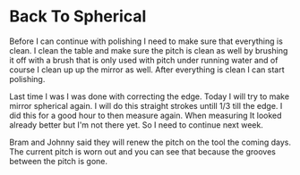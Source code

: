 # Back To Spherical
Before I can continue with polishing I need to make sure that everything is clean. I clean the table and make sure the pitch is clean as well by brushing it off with a brush that is only used with pitch under running water and of course I clean up up the mirror as well. After everything is clean I can start polishing.

Last time I was I was done with correcting the edge. Today I will try to make mirror spherical again. I will do this straight strokes untill 1/3 till the edge. I did this for a good hour to then measure again. When measuring It looked already better but I'm not there yet. So I need to continue next week.

Bram and Johnny said they will renew the pitch on the tool the coming days. The current pitch is worn out and you can see that because the grooves between the pitch is gone.